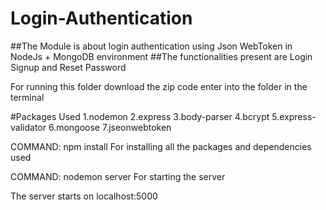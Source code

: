 # Login-Authentication
##The Module is about login authentication using Json WebToken in NodeJs + MongoDB environment
##The functionalities present are Login Signup and Reset Password 

For running this folder
download the zip code
enter into the folder in the terminal

#Packages Used
1.nodemon
2.express
3.body-parser
4.bcrypt
5.express-validator
6.mongoose
7.jseonwebtoken

COMMAND:
npm install
For installing all the packages and dependencies used

COMMAND:
nodemon server
For starting the server

The server starts on localhost:5000
